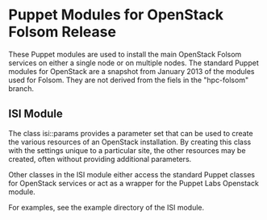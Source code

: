 # Puppet Modules for OpenStack Folsom Release

These Puppet modules are used to install the main OpenStack Folsom services on
either a single node or on multiple nodes. The standard Puppet modules for
OpenStack are a snapshot from January 2013 of the modules used for Folsom. They
are not derived from the fiels in the "hpc-folsom" branch.

## ISI Module

The class isi::params provides a parameter set that can be used to create the
various resources of an OpenStack installation. By creating this class with the
settings unique to a particular site, the other resources may be created, often
without providing additional parameters.

Other classes in the ISI module either access the standard Puppet classes for
OpenStack services or act as a wrapper for the Puppet Labs Openstack module.

For examples, see the example directory of the ISI module.
